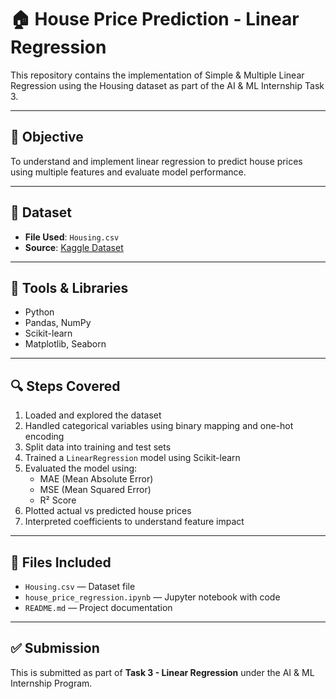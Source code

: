 # 🏠 House Price Prediction - Linear Regression

This repository contains the implementation of Simple & Multiple Linear Regression using the Housing dataset as part of the AI & ML Internship Task 3.

---

## 🎯 Objective

To understand and implement linear regression to predict house prices using multiple features and evaluate model performance.

---

## 📁 Dataset

- **File Used**: `Housing.csv`
- **Source**: [Kaggle Dataset](https://www.kaggle.com/datasets/harishkumardatalab/housing-price-prediction)

---

## 🧰 Tools & Libraries

- Python
- Pandas, NumPy
- Scikit-learn
- Matplotlib, Seaborn

---

## 🔍 Steps Covered

1. Loaded and explored the dataset
2. Handled categorical variables using binary mapping and one-hot encoding
3. Split data into training and test sets
4. Trained a `LinearRegression` model using Scikit-learn
5. Evaluated the model using:
   - MAE (Mean Absolute Error)
   - MSE (Mean Squared Error)
   - R² Score
6. Plotted actual vs predicted house prices
7. Interpreted coefficients to understand feature impact

---

## 📂 Files Included

- `Housing.csv` — Dataset file
- `house_price_regression.ipynb` — Jupyter notebook with code
- `README.md` — Project documentation

---

## ✅ Submission

This is submitted as part of **Task 3 - Linear Regression** under the AI & ML Internship Program.
